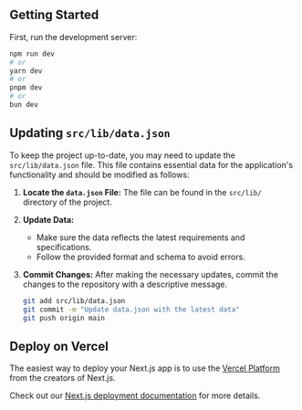## Getting Started

First, run the development server:

```bash
npm run dev
# or
yarn dev
# or
pnpm dev
# or
bun dev
```
## Updating `src/lib/data.json`

To keep the project up-to-date, you may need to update the `src/lib/data.json` file. This file contains essential data for the application's functionality and should be modified as follows:

1. **Locate the `data.json` File:**
   The file can be found in the `src/lib/` directory of the project.

2. **Update Data:**
   - Make sure the data reflects the latest requirements and specifications.
   - Follow the provided format and schema to avoid errors.

3. **Commit Changes:**
   After making the necessary updates, commit the changes to the repository with a descriptive message.

   ```bash
   git add src/lib/data.json
   git commit -m "Update data.json with the latest data"
   git push origin main
   ```


## Deploy on Vercel

The easiest way to deploy your Next.js app is to use the [Vercel Platform](https://vercel.com/new?utm_medium=default-template&filter=next.js&utm_source=create-next-app&utm_campaign=create-next-app-readme) from the creators of Next.js.

Check out our [Next.js deployment documentation](https://nextjs.org/docs/deployment) for more details.
